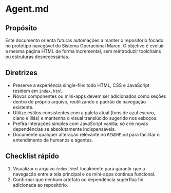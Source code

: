 # Agent.md

## Propósito
Este documento orienta futuras automações a manter o repositório focado no protótipo navegável do Sistema Operacional Marco. O objetivo é evoluir a mesma página HTML de forma incremental, sem reintroduzir toolchains ou estruturas desnecessárias.

## Diretrizes
- Preserve a experiência single-file: todo HTML, CSS e JavaScript residem em `index.html`.
- Novos componentes ou mini-apps devem ser adicionados como seções dentro do próprio arquivo, reutilizando o padrão de navegação existente.
- Utilize estilos consistentes com a paleta atual (tons de azul escuro, ciano e lilás) e mantenha o visual translúcido sugerido nos esboços.
- Prefira interações simples com JavaScript vanilla; só crie novas dependências se absolutamente indispensáveis.
- Documente qualquer alteração relevante no `README.md` para facilitar o entendimento de humanos e agentes.

## Checklist rápido
1. Visualizar o arquivo `index.html` localmente para garantir que a navegação entre a tela principal e os mini-apps continua funcional.
2. Confirmar que nenhum artefato ou dependência supérflua foi adicionada ao repositório.
